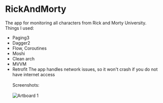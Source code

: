 # RickAndMorty
The app for monitoring all characters from Rick and Morty University.
Things I used:
- Paging3
- Dagger2
- Flow, Coroutines
- Moshi
- Clean arch
- MVVM
- Retrofit
The app handles network issues, so it won't crash if you do not have internet access
<br></br>
Screenshots:
<br></br>
![Artboard 1](https://user-images.githubusercontent.com/97818959/166925826-047d31bc-833c-4e22-8f83-86aba767177b.png)
